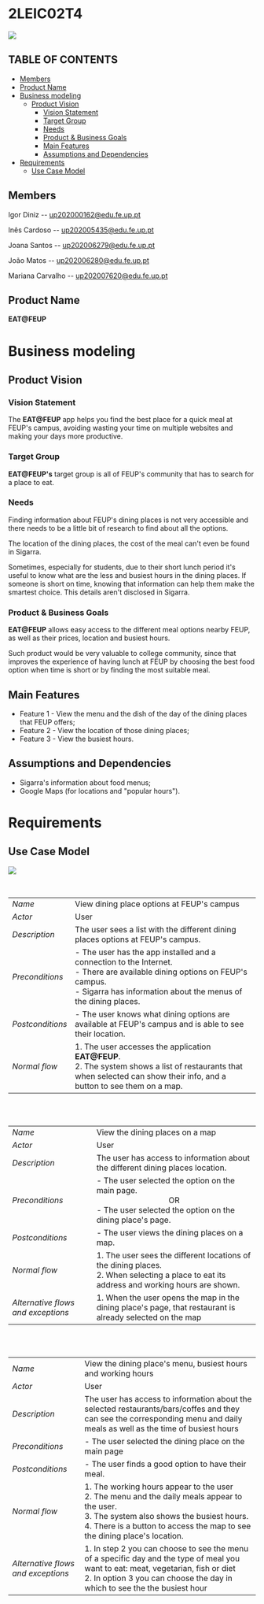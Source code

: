 # 2LEIC02T4
<div>
    <img src="https://i.imgur.com/vFwijSi.png">
<div>



## TABLE OF CONTENTS
- [Members](#members)
- [Product Name](#product-name)
- [Business modeling](#business-modeling)
    - [Product Vision](#product-vision)
        - [Vision Statement](#vision-statement)
        - [Target Group](#target-group)
        - [Needs](#needs)
        - [Product & Business Goals](#product-&-business-goals)
        - [Main Features](#main-feature)
        - [Assumptions and Dependencies](#assumptions-and-dependencies)
- [Requirements](#requirements)
    - [Use Case Model](#use-case-model)

## Members

Igor Diniz       -- up202000162@edu.fe.up.pt

Inês Cardoso     -- up202005435@edu.fe.up.pt

Joana Santos     -- up202006279@edu.fe.up.pt

João Matos       -- up202006280@edu.fe.up.pt

Mariana Carvalho -- up202007620@edu.fe.up.pt


## Product Name
 **EAT@FEUP**
    
    
#    Business modeling
## Product Vision
### Vision Statement

    
The **EAT@FEUP** app helps you find the best place for a quick meal at FEUP's campus, avoiding wasting your time on multiple websites and making your days more productive.
        
### Target Group
**EAT@FEUP's** target group is all of FEUP's community that has to search for a place to eat.
    
### Needs

Finding information about FEUP's dining places is not very accessible and there needs to be a little bit of research to find about all the options.

The location of the dining places, the cost of the meal can't even be found in Sigarra.

Sometimes, especially for students, due to their short lunch period it's useful to know what are the less and busiest hours in the dining places. If someone is short on time, knowing that information can help them make the smartest choice. This details aren't disclosed in Sigarra.

### Product & Business Goals

**EAT@FEUP** allows easy access to the different meal options nearby FEUP, as well as their prices, location and busiest hours.

Such product would be very valuable to college community, since that improves the experience of having lunch at FEUP by choosing the best food option when time is short or by finding the most suitable meal.


## Main Features
 - Feature 1 - View the menu and the dish of the day of the dining places that FEUP offers;
 - Feature 2 - View the location of those dining places;
 - Feature 3 - View the busiest hours.

## Assumptions and Dependencies
- Sigarra's information about food menus;
- Google Maps (for locations and "popular hours").
    
# Requirements
## Use Case Model
   ![](https://i.imgur.com/a1JFiJa.png)


<br>

    
|||
| --- | --- |
| *Name* | View dining place options at FEUP's campus |
| *Actor* |  User | 
| *Description* | The user sees a list with the different dining places options at FEUP's campus.  |
| *Preconditions* | - The user has the app installed and a connection to the Internet. <br> - There are available dining options on FEUP's campus. <br> - Sigarra has information about the menus of the dining places. |
| *Postconditions* | - The user knows what dining options are available at FEUP's campus and is able to see their location.|
| *Normal flow* | 1. The user accesses the application **EAT@FEUP**.<br> 2. The system shows a list of restaurants that when selected can show their info, and a button to see them on a map.
    
<br>
<br> 
    
    
    
|||
| --- | --- |
| *Name* | View the dining places on a map |
| *Actor* |  User | 
| *Description* | The user has access to information about the different dining places location.|
| *Preconditions* | - The user selected the option on the main page. <br> <div align="center"> OR </div> - The user selected the option on the dining place's page. |
| *Postconditions* | - The user views the dining places on a map. |
| *Normal flow* | 1. The user sees the different locations of the dining places.<br> 2. When selecting a place to eat its address and working hours are shown.<br> |
| *Alternative flows and exceptions* | 1. When the user opens the map in the dining place's page, that restaurant is already selected on the map|
  
<br>
<br> 
    
|||
| --- | --- |
| *Name* | View the dining place's menu, busiest hours and working hours |
| *Actor* |  User | 
| *Description* | The user has access to information about the selected restaurants/bars/coffes and they can see the corresponding menu and daily meals as well as the time of busiest hours|
| *Preconditions* | - The user selected the dining place on the main page |
| *Postconditions* | - The user finds a good option to have their meal. |
| *Normal flow* |1. The working hours appear to the user<br> 2. The menu and the daily meals appear to the user.<br> 3. The system also shows the busiest hours.<br>4. There is a button to access the map to see the dining place's location.|
| *Alternative flows and exceptions* | 1. In step 2 you can choose to see the menu of a specific day and the type of meal you want to eat: meat, vegetarian, fish or diet <br>2. In option 3 you can choose the day in which to see the the busiest hour|

 
    
